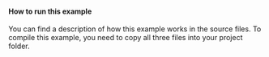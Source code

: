 #### How to run this example

You can find a description of how this example works in the source files. To compile this example, you need to copy all three files into your project folder.
